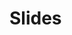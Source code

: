 <script setup>
import SlidePageInfoList from '../../components/SlidePageInfoList.vue'
import { data } from '../../components/composables/slidePageJP.data.ts'

const filteredData = data.filter((item) => item.title)
</script>


# Slides

<SlidePageInfoList :slidePageInfos="filteredData" />